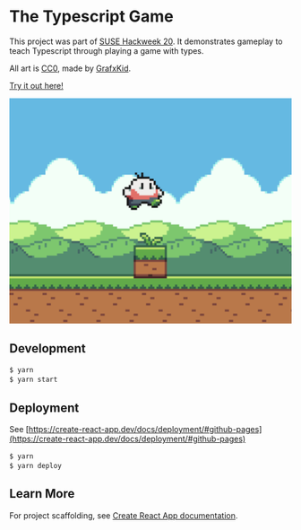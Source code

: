 # The Typescript Game

This project was part of [SUSE Hackweek 20](https://hackweek.suse.com/). It demonstrates gameplay to teach Typescript through playing a game with types.

All art is [CC0](https://creativecommons.org/publicdomain/zero/1.0/), made by [GrafxKid](https://opengameart.org/content/arcade-platformer-assets).

[Try it out here!](https://etheryte.github.io/the-typescript-game/)

![Screenshot of the game](https://github.com/Etheryte/the-typescript-game/blob/master/demo.png?raw=true)

## Development

```sh
$ yarn
$ yarn start
```

## Deployment

See [https://create-react-app.dev/docs/deployment/#github-pages](https://create-react-app.dev/docs/deployment/#github-pages)

```sh
$ yarn
$ yarn deploy
```

## Learn More

For project scaffolding, see [Create React App documentation](https://facebook.github.io/create-react-app/docs/getting-started).
